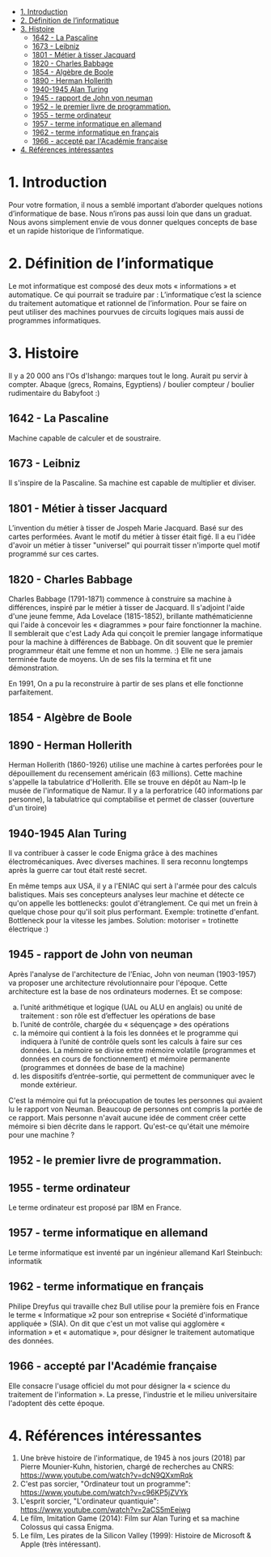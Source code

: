 
- [1. Introduction](#1-introduction)
- [2. Définition de l’informatique](#2-définition-de-linformatique)
- [3. Histoire](#3-histoire)
  - [1642 - La Pascaline](#1642---la-pascaline)
  - [1673 - Leibniz](#1673---leibniz)
  - [1801 - Métier à tisser Jacquard](#1801---métier-à-tisser-jacquard)
  - [1820 - Charles Babbage](#1820---charles-babbage)
  - [1854 - Algèbre de Boole](#1854---algèbre-de-boole)
  - [1890 - Herman Hollerith](#1890---herman-hollerith)
  - [1940-1945 Alan Turing](#1940-1945-alan-turing)
  - [1945 - rapport de John von neuman](#1945---rapport-de-john-von-neuman)
  - [1952 - le premier livre de programmation.](#1952---le-premier-livre-de-programmation)
  - [1955 - terme ordinateur](#1955---terme-ordinateur)
  - [1957 - terme informatique en allemand](#1957---terme-informatique-en-allemand)
  - [1962 - terme informatique en français](#1962---terme-informatique-en-français)
  - [1966 - accepté par l'Académie française](#1966---accepté-par-lacadémie-française)
- [4. Références intéressantes](#4-références-intéressantes)

# 1. Introduction
Pour votre formation, il nous a semblé important d’aborder quelques notions d’informatique de base. Nous n’irons pas aussi loin que dans un graduat. Nous avons simplement envie de vous donner quelques concepts de base et un rapide historique de l’informatique.


# 2. Définition de l’informatique
Le mot informatique est composé des deux mots « informations » et automatique. Ce qui pourrait se traduire par : L’informatique c’est la science du traitement automatique et rationnel de l’information. Pour se faire on peut utiliser des machines pourvues de circuits logiques mais aussi de programmes informatiques.

# 3. Histoire
Il y a 20 000 ans l'Os d'Ishango: marques tout le long. Aurait pu servir à compter.
Abaque (grecs, Romains, Egyptiens) / boulier compteur / boulier rudimentaire du Babyfoot :)

## 1642 - La Pascaline 
Machine capable de calculer et de soustraire.

## 1673 - Leibniz 
Il s'inspire de la Pascaline. Sa machine est capable de multiplier et diviser.

## 1801 - Métier à tisser Jacquard
L’invention du métier à tisser de Jospeh Marie Jacquard. Basé sur des cartes performées. Avant le motif du métier à tisser était figé. Il a eu l'idée d'avoir un métier à tisser "universel" qui pourrait tisser n'importe quel motif programmé sur ces cartes.

## 1820 - Charles Babbage 

Charles Babbage (1791-1871) commence à construire sa machine à différences, inspiré par le métier à tisser de Jacquard. Il s'adjoint l'aide d'une jeune femme, Ada Lovelace (1815-1852), brillante mathématicienne qui l'aide à concevoir les « diagrammes » pour faire fonctionner la machine. Il semblerait que c'est Lady Ada qui conçoit le premier langage informatique pour la machine à différences de Babbage. On dit souvent que le premier programmeur était une femme et non un homme. :) Elle ne sera jamais terminée faute de moyens. Un de ses fils la termina et fit une démonstration.

En 1991, On a pu la reconstruire à partir de ses plans et elle fonctionne parfaitement.

## 1854 - Algèbre de Boole

## 1890 - Herman Hollerith  

Herman Hollerith (1860-1926) utilise une machine à cartes perforées pour le dépouillement du recensement américain (63 millions). Cette machine s'appelle la tabulatrice d'Hollerith. Elle se trouve en dépôt au Nam-Ip le musée de l'informatique de Namur. Il y a la perforatrice (40 informations par personne), la tabulatrice qui comptabilise et permet de classer (ouverture d'un tiroire)

## 1940-1945 Alan Turing

Il va contribuer à casser le code Enigma grâce à des machines électromécaniques. Avec diverses machines. Il sera reconnu longtemps après la guerre car tout était resté secret.

En même temps aux USA, il y a l'ENIAC qui sert à l'armée pour des calculs balistiques. Mais ses concepteurs analyses leur machine et détecte ce qu'on appelle les bottlenecks: goulot d'étranglement. Ce qui met un frein à quelque chose pour qu'il soit plus performant. Exemple: trotinette d'enfant. Bottleneck pour la vitesse les jambes. Solution: motoriser = trotinette électrique :)

## 1945 - rapport de John von neuman

Après l'analyse de l'architecture de l'Eniac, John von neuman (1903-1957) va proposer une architecture révolutionnaire pour l'époque. Cette architecture est la base de nos ordinateurs modernes. Et se compose:
<ol type="a">
<li>l’unité arithmétique et logique (UAL ou ALU en anglais) ou unité de traitement : son rôle est d’effectuer les opérations de base</li> 
<li>l’unité de contrôle, chargée du « séquençage » des opérations</li>
<li>la mémoire qui contient à la fois les données et le programme qui indiquera à l’unité de contrôle quels sont les calculs à faire sur ces données. La mémoire se divise entre mémoire volatile (programmes et données en cours de fonctionnement) et mémoire permanente (programmes et données de base de la machine)</li>
<li>les dispositifs d’entrée-sortie, qui permettent de communiquer avec le monde extérieur.</li>
</ol>

C'est la mémoire qui fut la préocupation de toutes les personnes qui avaient lu le rapport von Neuman. Beaucoup de personnes ont compris la portée de ce rapport. Mais personne n'avait aucune idée de comment créer cette mémoire si bien décrite dans le rapport. Qu'est-ce qu'était une mémoire pour une machine ?

## 1952 - le premier livre de programmation.

## 1955 - terme ordinateur 

Le terme ordinateur est proposé par IBM en France.

## 1957 - terme informatique en allemand

Le terme informatique est inventé par un ingénieur allemand Karl Steinbuch: informatik

## 1962 - terme informatique en français

Philipe Dreyfus qui travaille chez Bull utilise pour la première fois en France le terme « Informatique »2 pour son entreprise « Société d'informatique appliquée » (SIA). On dit que c'est un mot valise qui agglomère « information » et « automatique », pour désigner le traitement automatique des données.

## 1966 - accepté par l'Académie française

Elle consacre l'usage officiel du mot pour désigner la « science du traitement de l'information ». La presse, l'industrie et le milieu universitaire l'adoptent dès cette époque.

# 4. Références intéressantes

1. Une brève histoire de l'informatique, de 1945 à nos jours (2018) par Pierre Mounier-Kuhn, historien, chargé de recherches au CNRS:  https://www.youtube.com/watch?v=dcN9QXxmRqk  
2. C'est pas sorcier, "Ordinateur tout un programme": https://www.youtube.com/watch?v=c96KP5jZVYk
3. L'esprit sorcier, "L'ordinateur quantiquie": https://www.youtube.com/watch?v=2aCS5mEeiwg
4. Le film, Imitation Game (2014): Film sur Alan Turing et sa machine Colossus qui cassa Enigma.
5. Le film, Les pirates de la Silicon Valley (1999): Histoire de Microsoft & Apple (très intéressant).
